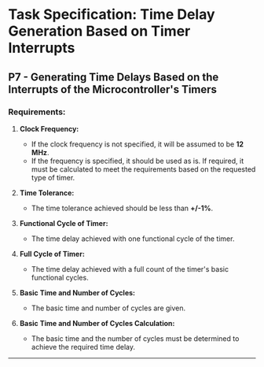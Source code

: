 # Task Specification: Time Delay Generation Based on Timer Interrupts

## P7 - Generating Time Delays Based on the Interrupts of the Microcontroller's Timers

### Requirements:

1. **Clock Frequency:**
   - If the clock frequency is not specified, it will be assumed to be **12 MHz**.
   - If the frequency is specified, it should be used as is. If required, it must be calculated to meet the requirements based on the requested type of timer.

2. **Time Tolerance:**
   - The time tolerance achieved should be less than **+/-1%**.

3. **Functional Cycle of Timer:**
   - The time delay achieved with one functional cycle of the timer.
   
4. **Full Cycle of Timer:**
   - The time delay achieved with a full count of the timer's basic functional cycles.

5. **Basic Time and Number of Cycles:**
   - The basic time and number of cycles are given.
   
6. **Basic Time and Number of Cycles Calculation:**
   - The basic time and the number of cycles must be determined to achieve the required time delay.

---

